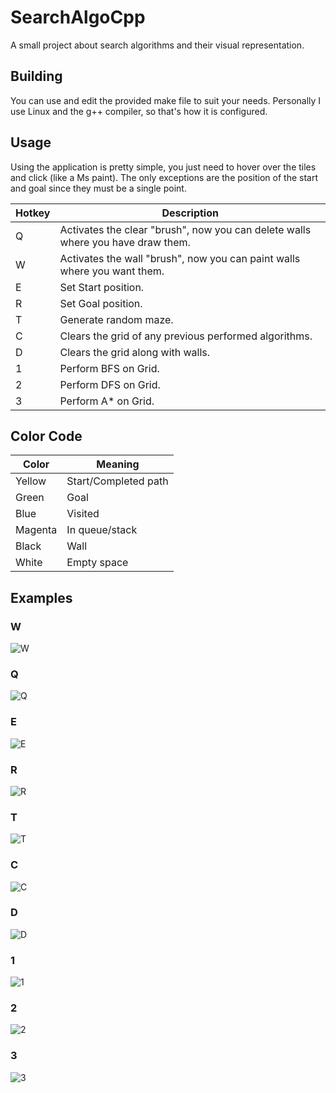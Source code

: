 # SearchAlgoCpp
A small project about search algorithms and their visual representation.

## Building
You can use and edit the provided make file to suit your needs. Personally I use Linux and the g++ compiler, so that's how it is configured.

## Usage
Using the application is pretty simple, you just need to hover over the tiles and click (like a Ms paint). The only exceptions are the position of the start and goal since they must be a single point.

|Hotkey | Description|
|-------|------------|
|Q | Activates the clear "brush", now you can delete walls where you have draw them.|
|W | Activates the wall "brush", now you can paint walls where you want them.|
|E | Set Start position.|
|R | Set Goal position.|
|T | Generate random maze.|
|C | Clears the grid of any previous performed algorithms.|
|D | Clears the grid along with walls.|
|1 | Perform BFS on Grid.|
|2 | Perform DFS on Grid.|
|3| Perform A* on Grid. |

## Color Code
|Color | Meaning |
|------|---------|
|Yellow|Start/Completed path|
|Green|Goal|
|Blue|Visited|
|Magenta|In queue/stack|
|Black|Wall|
|White|Empty space|

## Examples
### W
![W](https://github.com/RakuTheSenpai/SearchAlgoCpp/blob/main/Examples/w.gif)

### Q
![Q](https://github.com/RakuTheSenpai/SearchAlgoCpp/blob/main/Examples/q.gif)

### E
![E](https://github.com/RakuTheSenpai/SearchAlgoCpp/blob/main/Examples/e.gif)

### R
![R](https://github.com/RakuTheSenpai/SearchAlgoCpp/blob/main/Examples/r.gif)

### T
![T](https://github.com/RakuTheSenpai/SearchAlgoCpp/blob/main/Examples/t.gif)

### C
![C](https://github.com/RakuTheSenpai/SearchAlgoCpp/blob/main/Examples/c.gif)

### D
![D](https://github.com/RakuTheSenpai/SearchAlgoCpp/blob/main/Examples/d.gif)

### 1
![1](https://github.com/RakuTheSenpai/SearchAlgoCpp/blob/main/Examples/1.gif)

### 2
![2](https://github.com/RakuTheSenpai/SearchAlgoCpp/blob/main/Examples/2.gif)

### 3
![3](https://github.com/RakuTheSenpai/SearchAlgoCpp/blob/main/Examples/3.gif)


